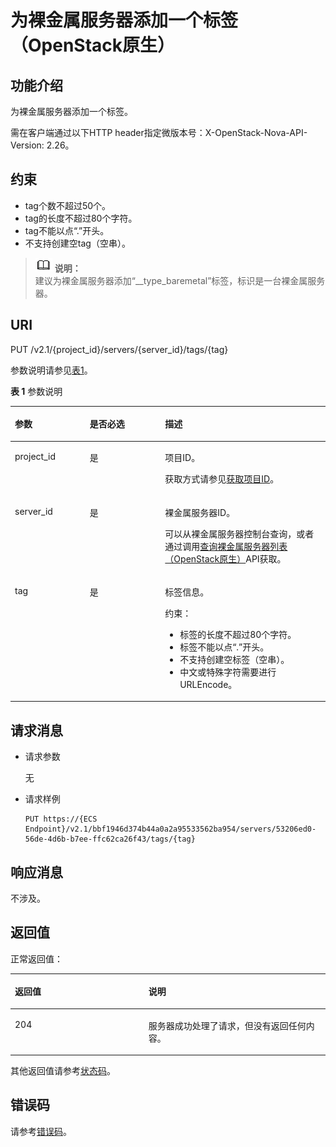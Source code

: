 # 为裸金属服务器添加一个标签（OpenStack原生）<a name="ZH-CN_TOPIC_0060410929"></a>

## 功能介绍<a name="section63429208111321"></a>

为裸金属服务器添加一个标签。

需在客户端通过以下HTTP header指定微版本号：X-OpenStack-Nova-API-Version: 2.26。

## 约束<a name="section26150540144115"></a>

-   tag个数不超过50个。
-   tag的长度不超过80个字符。
-   tag不能以点“.”开头。
-   不支持创建空tag（空串）。

>![](public_sys-resources/icon-note.gif) **说明：**   
>建议为裸金属服务器添加“\_\_type\_baremetal”标签，标识是一台裸金属服务器。  

## URI<a name="section1885963111321"></a>

PUT /v2.1/\{project\_id\}/servers/\{server\_id\}/tags/\{tag\}

参数说明请参见[表1](#table19718185512020)。

**表 1**  参数说明

<a name="table19718185512020"></a>
<table><thead align="left"><tr id="row371913559014"><th class="cellrowborder" valign="top" width="23.75237523752375%" id="mcps1.2.4.1.1"><p id="p67050730103718"><a name="p67050730103718"></a><a name="p67050730103718"></a>参数</p>
</th>
<th class="cellrowborder" valign="top" width="23.94239423942394%" id="mcps1.2.4.1.2"><p id="p62400032103718"><a name="p62400032103718"></a><a name="p62400032103718"></a>是否必选</p>
</th>
<th class="cellrowborder" valign="top" width="52.3052305230523%" id="mcps1.2.4.1.3"><p id="p21237868103718"><a name="p21237868103718"></a><a name="p21237868103718"></a>描述</p>
</th>
</tr>
</thead>
<tbody><tr id="row207198551306"><td class="cellrowborder" valign="top" width="23.75237523752375%" headers="mcps1.2.4.1.1 "><p id="p23650911103718"><a name="p23650911103718"></a><a name="p23650911103718"></a>project_id</p>
</td>
<td class="cellrowborder" valign="top" width="23.94239423942394%" headers="mcps1.2.4.1.2 "><p id="p36675672103718"><a name="p36675672103718"></a><a name="p36675672103718"></a>是</p>
</td>
<td class="cellrowborder" valign="top" width="52.3052305230523%" headers="mcps1.2.4.1.3 "><p id="p17939461103718"><a name="p17939461103718"></a><a name="p17939461103718"></a>项目ID。</p>
<p id="p652825144113"><a name="p652825144113"></a><a name="p652825144113"></a>获取方式请参见<a href="获取项目ID.md">获取项目ID</a>。</p>
</td>
</tr>
<tr id="row1871913551206"><td class="cellrowborder" valign="top" width="23.75237523752375%" headers="mcps1.2.4.1.1 "><p id="p18738546141829"><a name="p18738546141829"></a><a name="p18738546141829"></a>server_id</p>
</td>
<td class="cellrowborder" valign="top" width="23.94239423942394%" headers="mcps1.2.4.1.2 "><p id="p41427238141829"><a name="p41427238141829"></a><a name="p41427238141829"></a>是</p>
</td>
<td class="cellrowborder" valign="top" width="52.3052305230523%" headers="mcps1.2.4.1.3 "><p id="p163111141829"><a name="p163111141829"></a><a name="p163111141829"></a>裸金属服务器ID。</p>
<p id="p29791113277"><a name="p29791113277"></a><a name="p29791113277"></a>可以从裸金属服务器控制台查询，或者通过调用<a href="查询裸金属服务器列表（OpenStack原生）.md">查询裸金属服务器列表（OpenStack原生）</a>API获取。</p>
</td>
</tr>
<tr id="row2071917554012"><td class="cellrowborder" valign="top" width="23.75237523752375%" headers="mcps1.2.4.1.1 "><p id="p66048515144318"><a name="p66048515144318"></a><a name="p66048515144318"></a>tag</p>
</td>
<td class="cellrowborder" valign="top" width="23.94239423942394%" headers="mcps1.2.4.1.2 "><p id="p48329483144318"><a name="p48329483144318"></a><a name="p48329483144318"></a>是</p>
</td>
<td class="cellrowborder" valign="top" width="52.3052305230523%" headers="mcps1.2.4.1.3 "><p id="p133533233165"><a name="p133533233165"></a><a name="p133533233165"></a>标签信息。</p>
<p id="p6856153762712"><a name="p6856153762712"></a><a name="p6856153762712"></a>约束：</p>
<a name="ul31181225141619"></a><a name="ul31181225141619"></a><ul id="ul31181225141619"><li>标签的长度不超过80个字符。</li><li>标签不能以点“.”开头。</li><li>不支持创建空标签（空串）。</li><li>中文或特殊字符需要进行URLEncode。</li></ul>
</td>
</tr>
</tbody>
</table>

## 请求消息<a name="section26704907111321"></a>

-   请求参数

    无

-   请求样例

    ```
    PUT https://{ECS Endpoint}/v2.1/bbf1946d374b44a0a2a95533562ba954/servers/53206ed0-56de-4d6b-b7ee-ffc62ca26f43/tags/{tag}
    ```


## 响应消息<a name="section6307065111321"></a>

不涉及。

## 返回值<a name="section27037160"></a>

正常返回值：

<a name="zh-cn_topic_0053158659_table753804619176"></a>
<table><thead align="left"><tr id="zh-cn_topic_0053158659_row10735134615172"><th class="cellrowborder" valign="top" width="42.42%" id="mcps1.1.3.1.1"><p id="zh-cn_topic_0053158659_p19735204616177"><a name="zh-cn_topic_0053158659_p19735204616177"></a><a name="zh-cn_topic_0053158659_p19735204616177"></a>返回值</p>
</th>
<th class="cellrowborder" valign="top" width="57.58%" id="mcps1.1.3.1.2"><p id="zh-cn_topic_0053158659_p207355465176"><a name="zh-cn_topic_0053158659_p207355465176"></a><a name="zh-cn_topic_0053158659_p207355465176"></a>说明</p>
</th>
</tr>
</thead>
<tbody><tr id="zh-cn_topic_0053158659_row1473514621713"><td class="cellrowborder" valign="top" width="42.42%" headers="mcps1.1.3.1.1 "><p id="zh-cn_topic_0053158659_p13735144611178"><a name="zh-cn_topic_0053158659_p13735144611178"></a><a name="zh-cn_topic_0053158659_p13735144611178"></a>204</p>
</td>
<td class="cellrowborder" valign="top" width="57.58%" headers="mcps1.1.3.1.2 "><p id="zh-cn_topic_0053158659_p81516575011"><a name="zh-cn_topic_0053158659_p81516575011"></a><a name="zh-cn_topic_0053158659_p81516575011"></a>服务器成功处理了请求，但没有返回任何内容。</p>
</td>
</tr>
</tbody>
</table>

其他返回值请参考[状态码](状态码.md)。

## 错误码<a name="section14752650154917"></a>

请参考[错误码](错误码.md)。

